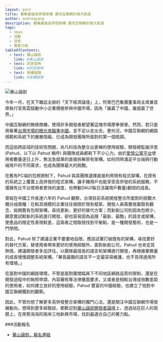 ```yaml
---
layout: post
title: 募集最強高併發架構 邁向互聯網的偉大航道
author: andreayang
description: 募集最強高併發架構 邁向互聯網的偉大航道
tags:
  - news
  - 活動
  - 消息
  - 專家介紹
tableOfContents:
  - text: 華山論劍
    link: #華山論劍
  - text: 訊息發佈
    link: #訊息發佈
  - text: 架構論壇
    link: #架構論壇
---
```


![華山論劍](https://fbcdn-sphotos-b-a.akamaihd.net/hphotos-ak-xpa1/t31.0-8/10498640_533783346727183_7443524669347072895_o.jpg)

今年一月，在天下雜誌主辦的「天下經濟論壇」上，阿里巴巴集團董事局主席兼首席執行官馬雲鼓勵中小企業積極參與中國市場，因為「誰贏了中國，誰就贏了世界。」

中國互聯網的無限商機，使得許多開發者都望著這塊市場摩拳擦掌。然而，若只是用看著[台灣市場的眼光來瞄準中國](https://ticket.aotter.net/76)，並不足以走出去。更何況，中國互聯網的網路規範和系統下的層層阻礙，已成為開發團隊所面對的第一個瓶頸。

而這些跨區域的技術性問題，尚凡科技為整合出更棒的使用經驗，開發總監謝洪恩(Pahud，以下以 Pahud 稱呼) 與團隊成員都耗下不少心力。由於[愛情公寓平台](http://www.i-part.com.tw/)使用者數量逐日上升，無法急就章的直接拆解原有架構。如何同時滿足平台端與行動端用戶的不同需求，也成為團隊最大的挑戰。

在舊有PC端的包袱限制下，Pahud 與其團隊選擇直接利用現有程式架構，在原有的系統之上覆蓋上高併發的程式架構，讓手機用戶也能享受高併發的系統服務，不僅擁有比平台使用者更快的速度，也帶動DAU(每日活躍用戶數量)翻倍的成長。

曾經在中國工作長達六年的 Pahud 觀察，台灣目前系統開發整合所面對的挑戰大概分成兩種：在較具規模的企業往往侷限於現有框架，開發人員需要捨棄既有觀念，拋開舊有包袱架構，尋找更新、更好的替代方案；而新創公司則因為包袱少，願意嘗試較新的系統進行開發，卻也容易因為追隨「最新、最酷」的語言或架構，使產品的穩定性表現較差，這兩者之間取捨找到平衡點，是一種開發藝術，也是一門學問。

對此，Pahud 除了建議企業不要畫地自限，應該試著打破既有的架構，尋找更好的替代方案，替使用者帶來更好的使用經驗外，面對新創公司，Pahud 也肯定其熱情，建議開發者多加評估，以團隊最擅長的語言和架構進行開發，再根據業務量的成長慢慢調整系統架構，「畢竟最酷的語言不一定最容易維護，也不見得適用所有環境。」

在面對中國的網路環境，不管是面對廣闊幅員下不同地區網路品質的限制，還是在開發過程中的執照申請、內容審核等法律層面要求，又或者是相較台灣成倍數差距的使用者，如何建立良好的使用經驗，Pahud 豐富的中國經驗，也建立了他對中國互聯網獨到的觀察。

因此，不管你想了解更多高併發整合架構的獨門心法，還是關注中國互聯網市場發展動向，想得到更多經驗談，都歡迎到[華山論劍開發者論壇](https://ticket.aotter.net/76)上，透過站在巨人的肩膀上，在來勢洶洶的兩岸三地新興市場，找到最適合自己的著力點。

###活動報名

 * [華山論劍，報名連結](https://ticket.aotter.net/76)
